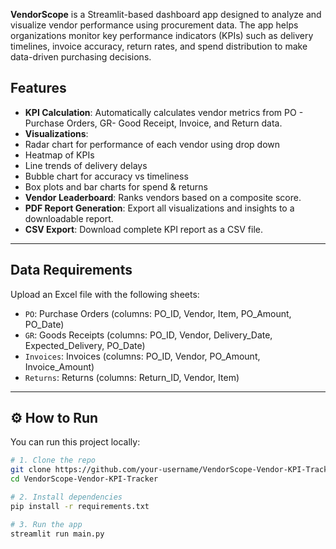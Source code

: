 **VendorScope** is a Streamlit-based dashboard app designed to analyze and visualize vendor performance using procurement data. The app helps organizations monitor key performance indicators (KPIs) such as delivery timelines, invoice accuracy, return rates, and spend distribution to make data-driven purchasing decisions.


## Features

-  **KPI Calculation**: Automatically calculates vendor metrics from PO - Purchase Orders, GR- Good Receipt, Invoice, and Return data.
-  **Visualizations**:
  - Radar chart for performance of each vendor using drop down
  - Heatmap of KPIs
  - Line trends of delivery delays
  - Bubble chart for accuracy vs timeliness
  - Box plots and bar charts for spend & returns
-  **Vendor Leaderboard**: Ranks vendors based on a composite score.
-  **PDF Report Generation**: Export all visualizations and insights to a downloadable report.
-  **CSV Export**: Download complete KPI report as a CSV file.

---

##  Data Requirements

Upload an Excel file with the following sheets:

- `PO`: Purchase Orders (columns: PO_ID, Vendor, Item, PO_Amount, PO_Date)
- `GR`: Goods Receipts (columns: PO_ID, Vendor, Delivery_Date, Expected_Delivery, PO_Date)
- `Invoices`: Invoices (columns: PO_ID, Vendor, PO_Amount, Invoice_Amount)
- `Returns`: Returns (columns: Return_ID, Vendor, Item)

---

## ⚙️ How to Run

You can run this project locally:

```bash
# 1. Clone the repo
git clone https://github.com/your-username/VendorScope-Vendor-KPI-Tracker.git
cd VendorScope-Vendor-KPI-Tracker

# 2. Install dependencies
pip install -r requirements.txt

# 3. Run the app
streamlit run main.py
